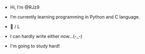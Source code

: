 - Hi, I’m @RJz9
- I’m currently learning programming in Python and C language.

- 🔰 / L 
- I can hardly write either now...(-_-)
- I'm going to study hard!
<!---
RJz9/RJz9 is a ✨ special ✨ repository because its `README.md` (this file) appears on your GitHub profile.
You can click the Preview link to take a look at your changes.
--->
